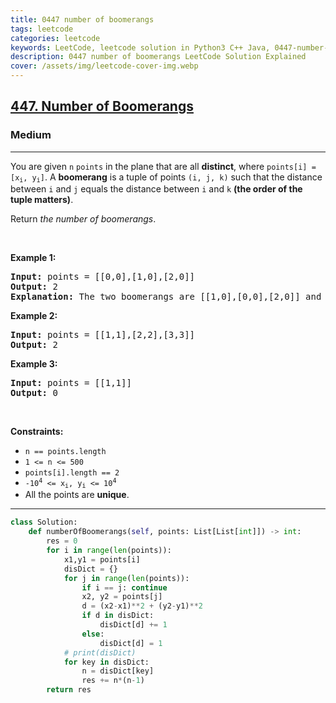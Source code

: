 ```yaml
---
title: 0447 number of boomerangs
tags: leetcode
categories: leetcode
keywords: LeetCode, leetcode solution in Python3 C++ Java, 0447-number-of-boomerangs solution
description: 0447 number of boomerangs LeetCode Solution Explained
cover: /assets/img/leetcode-cover-img.webp
---
```



<h2><a href="https://leetcode.com/problems/number-of-boomerangs/">447. Number of Boomerangs</a></h2><h3>Medium</h3><hr><div><p>You are given <code>n</code> <code>points</code> in the plane that are all <strong>distinct</strong>, where <code>points[i] = [x<sub>i</sub>, y<sub>i</sub>]</code>. A <strong>boomerang</strong> is a tuple of points <code>(i, j, k)</code> such that the distance between <code>i</code> and <code>j</code> equals the distance between <code>i</code> and <code>k</code> <strong>(the order of the tuple matters)</strong>.</p>

<p>Return <em>the number of boomerangs</em>.</p>

<p>&nbsp;</p>
<p><strong class="example">Example 1:</strong></p>

<pre><strong>Input:</strong> points = [[0,0],[1,0],[2,0]]
<strong>Output:</strong> 2
<strong>Explanation:</strong> The two boomerangs are [[1,0],[0,0],[2,0]] and [[1,0],[2,0],[0,0]].
</pre>

<p><strong class="example">Example 2:</strong></p>

<pre><strong>Input:</strong> points = [[1,1],[2,2],[3,3]]
<strong>Output:</strong> 2
</pre>

<p><strong class="example">Example 3:</strong></p>

<pre><strong>Input:</strong> points = [[1,1]]
<strong>Output:</strong> 0
</pre>

<p>&nbsp;</p>
<p><strong>Constraints:</strong></p>

<ul>
	<li><code>n == points.length</code></li>
	<li><code>1 &lt;= n &lt;= 500</code></li>
	<li><code>points[i].length == 2</code></li>
	<li><code>-10<sup>4</sup> &lt;= x<sub>i</sub>, y<sub>i</sub> &lt;= 10<sup>4</sup></code></li>
	<li>All the points are <strong>unique</strong>.</li>
</ul>
</div>

---




```python
class Solution:
    def numberOfBoomerangs(self, points: List[List[int]]) -> int:
        res = 0
        for i in range(len(points)):
            x1,y1 = points[i]
            disDict = {}
            for j in range(len(points)):
                if i == j: continue
                x2, y2 = points[j]
                d = (x2-x1)**2 + (y2-y1)**2
                if d in disDict:
                    disDict[d] += 1
                else:
                    disDict[d] = 1
            # print(disDict)
            for key in disDict:
                n = disDict[key]
                res += n*(n-1)
        return res
```
